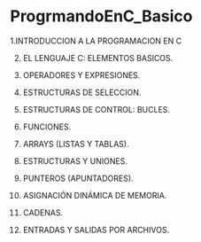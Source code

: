 # ProgrmandoEnC_Basico

1.INTRODUCCION A LA PROGRAMACION EN C

2. EL LENGUAJE C: ELEMENTOS BASICOS.

3. OPERADORES Y EXPRESIONES.

4. ESTRUCTURAS DE SELECCION.

5. ESTRUCTURAS DE CONTROL: BUCLES.

6. FUNCIONES.

7. ARRAYS (LISTAS Y TABLAS).

8. ESTRUCTURAS Y UNIONES.

9. PUNTEROS (APUNTADORES).

10. ASIGNACIÓN DINÁMICA DE MEMORIA.

11. CADENAS.

12. ENTRADAS Y SALIDAS POR ARCHIVOS.

